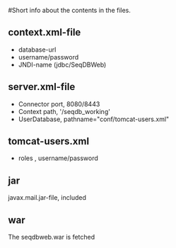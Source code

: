 #Short info about the contents in the files.

## context.xml-file

* database-url 
* username/password
* JNDI-name (jdbc/SeqDBWeb)

## server.xml-file

* Connector port, 8080/8443
* Context path, '/seqdb_working'
* UserDatabase, pathname="conf/tomcat-users.xml"

## tomcat-users.xml

* roles , username/password

## jar
javax.mail.jar-file, included

## war
The seqdbweb.war is fetched

